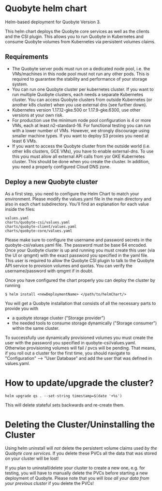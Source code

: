 # Quobyte helm chart

Helm-based deployment for Quobyte Version 3.

This helm chart deploys the Quobyte core services as well as the clients and
the CSI plugin. This allows you to run Quobyte in Kubernetes and consume
Quobyte volumes from Kubernetes via persistent volumes claims.

## Requirements

* The Quobyte server pods must run on a dedicated node pool, i.e. the VMs/machines in this node pool must not run any other pods. This is required to guarantee the stability and performance of your storage system.
* You can run one Quobyte cluster per kubernetes cluster. If you want to run multiple Quobyte clusters, each needs a separate Kubernetes cluster. You can access Quobyte clusters from outside Kubernetes (or another k8s cluster) when you use external dns (see further down).
* Kubernetes version 1.17.12-gke.500 or 1.17.9-gke.6300, use other versions at your own risk.
* For production use the minimum node pool configuration is 4 or more VMs, each at least n2-standard-16. For functional testing you can run with a lower number of VMs. However, we strongly discourage using smaller machine types. If you want to deploy S3 proxies you need at least 6 VMs.
* If you want to access the Quobyte cluster from the outside world (i.e. other k8s clusters, GCE VMs), you have to enable external-dns. To use this yoiu must allow all external API calls from yor GKE Kubernetes cluster. This should be done when you create the cluster. In addition, you need a properly configured Cloud DNS zone.

## Deploy a new Quobyte cluster

As a first step, you need to configure the Helm Chart to match your environment.
Please modify the values.yaml file in the main directory and also in each chart
subdirectory. You'll find an explanation for each value inside the files:

    values.yaml
    charts/quobyte-csi/values.yaml
    charts/quobyte-client/values.yaml
    charts/quobyte-core/values.yaml

Please make sure to configure the username and password secrets in the quobyte-csi/values.yaml file.
The password must be base 64 encoded. Once your Quobyte cluster is up and running you must create this
user (via the UI or qmgmt) with the exact password you specified in the yaml file. This user is required
to allow the Quobyte CSI plugin to talk to the Quobyte API service to provision volumes and quotas. You
can verify the username/password with qmgmt if in doubt.

Once you have configured the chart properly you can deploy the cluster by running

    $ helm install <newDeploymentName> </path/to/helmChart/> 

You will get a Quobyte installation that consists of all the necessary 
parts to provide you with 
- a quobyte storage cluster ("Storage provider")
- the needed tools to consume storage dynamically ("Storage consumer") 
within the same cluster.

To successfully use dynamically provisioned volumes you must create the user with the
password you specified in quobyte-csi/values.yaml.
Otherwise provisioning volumes will fail / pvcs will be pending.
That means, if you roll out a cluster for the first time, you should 
navigate to "Configuration" --> "User Database" and add the user that
was defined in values.yaml.

# How to update/upgrade the cluster?

`helm upgrade qs . --set-string timestamp=$(date '+%s')`

This will delete stateful sets backwards and re-create them.
 
# Deleting the Cluster/Uninstalling the Cluster

Using helm uninstall will *not* delete the persistent volume claims used
*by the Quobyte core services*. If you delete these PVCs all the data
that was stored on your cluster will be lost!

If you plan to uninstall/delete your cluster to create a new one, e.g.
for testing, you will have to manually delete the PVCs before starting
a new deployment of Quobyte. Please note that you will *lose all your
data from your previous cluster* if you delete the PVCs!

